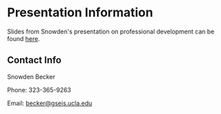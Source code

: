 # Presentation Information

Slides from Snowden's presentation on professional development can be found [here](https://drive.google.com/open?id=0Bwm23BLk__-NYVRCUGRBUUt0aWc). 


## Contact Info

Snowden Becker

Phone: 323-365-9263

Email: becker@gseis.ucla.edu
